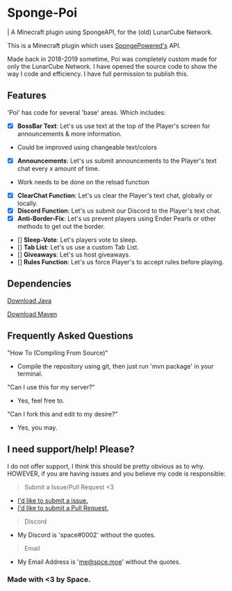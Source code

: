 # Sponge-Poi
| A Minecraft plugin using SpongeAPI, for the (old) LunarCube Network.

This is a Minecraft plugin which uses [SpongePowered's](https://www.spongepowered.org/) API.

Made back in 2018-2019 sometime, Poi was completely custom made for only the LunarCube Network.
I have opened the source code to show the way I code and efficiency. I have full permission to publish this.

## Features

'Poi' has code for several 'base' areas. Which includes:
- [X] **BossBar Text**: Let's us use text at the top of the Player's screen for announcements & more information.
- Could be improved using changeable text/colors
- [X] **Announcements**: Let's us submit announcements to the Player's text chat every x amount of time.
- Work needs to be done on the reload function
- [X] **ClearChat Function**: Let's us clear the Player's text chat, globally or locally.
- [X] **Discord Function**: Let's us submit our Discord to the Player's text chat.
- [X] **Anti-Border-Fix**: Let's us prevent players using Ender Pearls or other methods to get out the border.
- [] **Sleep-Vote**: Let's players vote to sleep.
- [] **Tab List**: Let's us use a custom Tab List.
- [] **Giveaways**: Let's us host giveaways.
- [] **Rules Function**: Let's us force Player's to accept rules before playing.

## Dependencies

[Download Java](https://java.com/en/download/manual.jsp)

[Download Maven](https://maven.apache.org/download.cgi?Preferred=ftp://ftp.osuosl.org/pub/apache/)

## Frequently Asked Questions

"How To (Compiling From Source)"
- Compile the repository using git, then just run 'mvn package' in your terminal.

"Can I use this for my server?"  
- Yes, feel free to. 

"Can I fork this and edit to my desire?"
- Yes, you may.

## I need support/help! Please?

I do not offer support, I think this should be pretty obvious as to why.
HOWEVER, if you are having issues and you believe my code is responsible:

> Submit a Issue/Pull Request <3
  - [I'd like to submit a issue.](https://github.com/owospace/Koushin/issues/new)
  - [I'd like to submit a Pull Request.](https://github.com/owospace/Koushin/pulls)
> Discord
  - My Discord is 'space#0002' without the quotes.
> Email
  - My Email Address is 'me@spce.moe' without the quotes.

### Made with <3 by Space.
